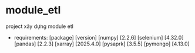 # module_etl
project xây dựng module etl
- requirements:
[package] [version]
[numpy] [2.2.6]
[selenium] [4.32.0]
[pandas] [2.2.3]
[xarray] [2025.4.0]
[pysaprk] [3.5.5]
[pymongo] [4.13.0]

